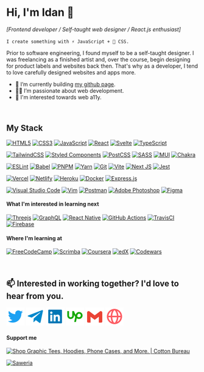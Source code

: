 # Hi, I'm Idan 👋

_[Frontend developer / Self-taught web designer / React.js enthusiast]_

`I create something with ⚡ JavaScript + 🧁 CSS.`

Prior to software engineering, I found myself to be a self-taught designer. I was freelancing as a finished artist and, over the course, begin designing for product labels and websites back then. That's why as a developer, I tend to love carefully designed websites and apps more.

- 🚀 I’m currently building [my github page](http://onpilot.github.io/).
- 👨‍🚀 I’m passionate about web development.
- 🔭 I'm interested towards web a11y.

<br/>

## My Stack

[![HTML5](https://img.shields.io/badge/html5-%23E34F26.svg?style=appveyor&style=flat&logo=html5&logoColor=white)](#stack)
[![CSS3](https://img.shields.io/badge/css3-%231572B6.svg?style=appveyor&style=flat&logo=css3&logoColor=white)](#stack)
[![JavaScript](https://img.shields.io/badge/javascript-%23323330.svg?style=appveyor&style=flat&logo=javascript&logoColor=%23F7DF1E)](#stack)
[![React](https://img.shields.io/badge/react-%2320232a.svg?style=appveyor&style=flat&logo=react&logoColor=%2361DAFB)](#stack)
[![Svelte](https://img.shields.io/badge/svelte-%23f1413d.svg?style=appveyor&style=flat&logo=svelte&logoColor=white)](#learn-next)
[![TypeScript](https://img.shields.io/badge/typescript-%23007ACC.svg?style=appveyor&style=flat&logo=typescript&logoColor=white)](#stack)

[![TailwindCSS](https://img.shields.io/badge/tailwindcss-%2338B2AC.svg?style=appveyor&style=flat&logo=tailwind-css&logoColor=white)](#stack)
[![Styled Components](https://img.shields.io/badge/styled--components-DB7093?style=appveyor&style=flat&logo=styled-components&logoColor=white)](#stack)
[![PostCSS](https://img.shields.io/badge/PostCSS-DD3A0A?style=appveyor&style=flat&logo=postcss&logoColor=white)](#stack)
[![SASS](https://img.shields.io/badge/SASS-hotpink.svg?style=appveyor&style=flat&logo=SASS&logoColor=white)](#stack)
[![MUI](https://img.shields.io/badge/MUI-%230081CB.svg?style=appveyor&style=flat&logo=mui&logoColor=white)](#stack)
[![Chakra](https://img.shields.io/badge/chakra-%234ED1C5.svg?style=appveyor&style=flat&logo=chakraui&logoColor=white)](#stack)
<!-- [![Bootstrap](https://img.shields.io/badge/bootstrap-%23563D7C.svg?style=appveyor&style=flat&logo=bootstrap&logoColor=white)](#stack) -->

[![ESLint](https://img.shields.io/badge/ESLint-4B3263?style=appveyor&style=flat&logo=eslint&logoColor=white)](#stack)
[![Babel](https://img.shields.io/badge/Babel-F9DC3e?style=appveyor&style=flat&logo=babel&logoColor=black)](#stack)
[![PNPM](https://img.shields.io/badge/pnpm-%234a4a4a.svg?style=appveyor&style=flat&logo=pnpm&logoColor=f69220)](#stack)
[![Yarn](https://img.shields.io/badge/yarn-%232C8EBB.svg?style=appveyor&style=flat&logo=yarn&logoColor=white)](#stack)
[![Git](https://img.shields.io/badge/git-%23F05033.svg?style=appveyor&style=flat&logo=git&logoColor=white)](#stack)
[![Vite](https://img.shields.io/badge/vite-%23646CFF.svg?style=appveyor&style=flat&logo=vite&logoColor=white)](#stack)
[![Next JS](https://img.shields.io/badge/Next-black?style=appveyor&style=flat&logo=next.js&logoColor=white)](#stack)
[![Jest](https://img.shields.io/badge/-jest-%23C21325?style=appveyor&style=flat&logo=jest&logoColor=white)](#stack)
<!-- [![React Router](https://img.shields.io/badge/React_Router-CA4245?style=appveyor&style=flat&logo=react-router&logoColor=white)](#stack) -->
<!-- [![React Query](https://img.shields.io/badge/-React%20Query-FF4154?style=appveyor&style=flat&logo=react%20query&logoColor=white)](#stack) -->

[![Vercel](https://img.shields.io/badge/vercel-%23000000.svg?style=appveyor&style=flat&logo=vercel&logoColor=white)](#stack)
[![Netlify](https://img.shields.io/badge/netlify-%23000000.svg?style=appveyor&style=flat&logo=netlify&logoColor=#00C7B7)](#stack)
[![Heroku](https://img.shields.io/badge/heroku-%23430098.svg?style=appveyor&style=flat&logo=heroku&logoColor=white)](#stack)
[![Docker](https://img.shields.io/badge/docker-%230db7ed.svg?style=appveyor&style=flat&logo=docker&logoColor=white)](#stack)
[![Express.js](https://img.shields.io/badge/express.js-%23404d59.svg?styleappveyor&style=flat&logo=express&logoColor=%2361DAFB)](#stack)
<!-- [![NodeJS](https://img.shields.io/badge/node.js-6DA55F?style=appveyor&style=flat&logo=node.js&logoColor=white)](#stack) -->

[![Visual Studio Code](https://img.shields.io/badge/Visual%20Studio%20Code-0078d7.svg?style=appveyor&style=flat&logo=visual-studio-code&logoColor=white)](#stack)
[![Vim](https://img.shields.io/badge/VIM-%2311AB00.svg?style=appveyor&style=flat&logo=vim&logoColor=white)](#stack)
[![Postman](https://img.shields.io/badge/Postman-FF6C37?style=appveyor&style=flat&logo=postman&logoColor=white)](#stack)
[![Adobe Photoshop](https://img.shields.io/badge/adobe%20photoshop-%2331A8FF.svg?style=appveyor&style=flat&logo=adobe%20photoshop&logoColor=white)](#stack)
[![Figma](https://img.shields.io/badge/figma-%23F24E1E.svg?style=appveyor&style=flat&logo=figma&logoColor=white)](#stack)

#### What I'm interested in learning next

[![Threejs](https://img.shields.io/badge/threejs-black?style=appveyor&style=flat&logo=three.js&logoColor=white)](#learn-next)
[![GraphQL](https://img.shields.io/badge/-GraphQL-E10098?style=appveyor&style=flat&logo=graphql&logoColor=white)](#learn-next)
[![React Native](https://img.shields.io/badge/react_native-%2320232a.svg?style=appveyor&style=flat&logo=react&logoColor=%2361DAFB)](#learn-next)
[![GitHub Actions](https://img.shields.io/badge/github%20actions-%232671E5.svg?style=appveyor&style=flat&logo=githubactions&logoColor=white)](#learn-next)
[![TravisCI](https://img.shields.io/badge/travis%20ci-%232B2F33.svg?style=appveyor&style=flat&logo=travis&logoColor=white)](#learn-next)
[![Firebase](https://img.shields.io/badge/firebase-%23039BE5.svg?style=appveyor&style=flat&logo=firebase)](#learn-next)
<!-- [![Mocha](https://img.shields.io/badge/-mocha-%238D6748?style=appveyor&style=flat&logo=mocha&logoColor=white)](#stack) -->
<!-- [![Prisma](https://img.shields.io/badge/Prisma-3982CE?style=appveyor&style=flat&logo=Prisma&logoColor=white)](#learn-next) -->
<!-- [![Postgres](https://img.shields.io/badge/postgres-%23316192.svg?style=appveyor&style=flat&logo=postgresql&logoColor=white)](#learn-next) -->
<!-- [![Vue.js](https://img.shields.io/badge/vuejs-%2335495e.svg?style=appveyor&style=flat&logo=vuedotjs&logoColor=%234FC08D)](#learn-next) -->
<!-- [![Nuxtjs](https://img.shields.io/badge/Nuxt-002E3B?style=appveyor&style=flat&logo=nuxtdotjs&logoColor=#00DC82)](#learn-next) -->

#### Where I'm learning at

[![FreeCodeCamp](https://img.shields.io/badge/Freecodecamp-%23123.svg?&style=appveyor&style=plastic&logo=freecodecamp&logoColor=green)](https://freecodecamp.org/onpilot)
[![Scrimba](https://img.shields.io/badge/scrimba-2B283A?style=appveyor&style=plastic&logo=scrimba&logoColor=white)](#courses)
[![Coursera](https://img.shields.io/badge/Coursera-%230056D2.svg?style=appveyor&style=plastic&logo=Coursera&logoColor=white)](#courses)
[![edX](https://img.shields.io/badge/edX-%2302262B.svg?style=appveyor&style=plastic&logo=edX&logoColor=white)](#courses)
[![Codewars](https://www.codewars.com/users/onpilot/badges/micro)](https://www.codewars.com/users/onpilot)

<br/>

## 📫 Interested in working together? I'd love to hear from you.

<a href="https://twitter.com/onpilot_"><img src="img/twitter.svg" alt="Twitter" style="height: 48px; width: 48px;"></a>
<a href="https://t.me/onpilot"><img src="img/telegram.svg" alt="Telegram" style="height: 48px; width: 48px;"></a>
<a href="https://www.linkedin.com/in/onpilot"><img src="img/linkedin.svg" alt="LinkedIn" style="height: 48px; width: 48px;"></a>
<a href="https://www.upwork.com/freelancers/~01a47cdc3cbcf692a9"><img src="img/upwork.svg" alt="Upwork" style="height: 48px; width: 48px;"></a>
<a href="mailto:idan.onpilot@gmail.com"><img src="img/gmail.svg" alt="Gmail" style="height: 48px; width: 48px;"></a>
<a href="https://onpilot.github.io"><img src="img/globe.svg" alt="Website" style="height: 48px; width: 48px;"></a>

#### Support me

<a href="https://cottonbureau.com/people/onpilot"><img src="https://d33v4339jhl8k0.cloudfront.net/docs/assets/58d57862dd8c8e7f5974de94/images/5b3d6c240428630abc0bb854/logo-200-(1).png" alt="Shop Graphic Tees, Hoodies, Phone Cases, and More. | Cotton Bureau" style="height:40px !important;width:40px !important;"></a>

[![Saweria](https://img.shields.io/badge/-SAWERIA-orange?style=for-the-badge)](https://saweria.co/wildanfa)

<!-- <a href="https://www.buymeacoffee.com/onpilot"><img src="https://cdn.buymeacoffee.com/buttons/v2/default-yellow.png" alt="Buy Me A Coffee" style="height: 60px !important;width: 217px !important;" ></a> -->
